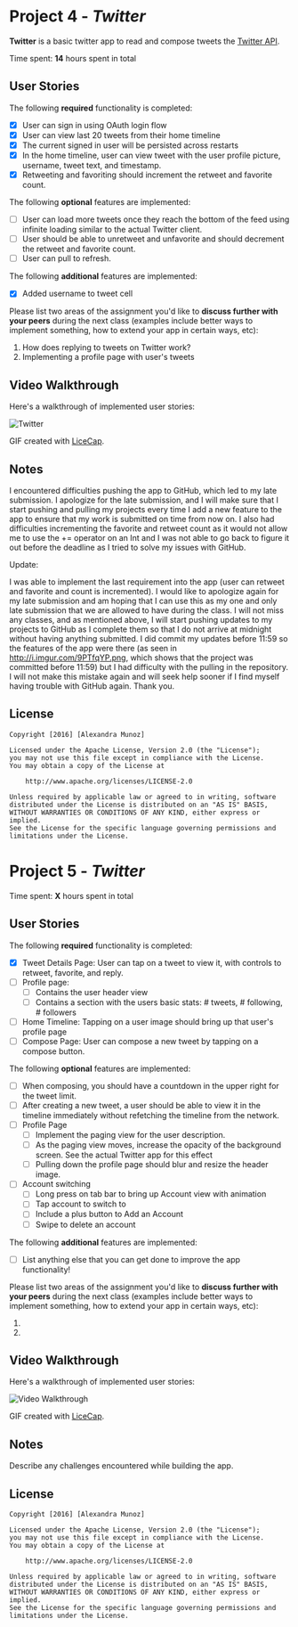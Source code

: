 # Project 4 - *Twitter*

**Twitter** is a basic twitter app to read and compose tweets the [Twitter API](https://apps.twitter.com/).

Time spent: **14** hours spent in total

## User Stories

The following **required** functionality is completed:

- [X] User can sign in using OAuth login flow
- [X] User can view last 20 tweets from their home timeline
- [X] The current signed in user will be persisted across restarts
- [X] In the home timeline, user can view tweet with the user profile picture, username, tweet text, and timestamp.
- [X] Retweeting and favoriting should increment the retweet and favorite count.

The following **optional** features are implemented:

- [ ] User can load more tweets once they reach the bottom of the feed using infinite loading similar to the actual Twitter client.
- [ ] User should be able to unretweet and unfavorite and should decrement the retweet and favorite count.
- [ ] User can pull to refresh.

The following **additional** features are implemented:

- [X] Added username to tweet cell

Please list two areas of the assignment you'd like to **discuss further with your peers** during the next class (examples include better ways to implement something, how to extend your app in certain ways, etc):

1. How does replying to tweets on Twitter work?
2. Implementing a profile page with user's tweets

## Video Walkthrough 

Here's a walkthrough of implemented user stories:

<img src='http://i.imgur.com/ACcIjAN.gif' title='Twitter' width='' alt='Twitter' />

GIF created with [LiceCap](http://www.cockos.com/licecap/).

## Notes

I encountered difficulties pushing the app to GitHub, which led to my late submission. I apologize for the late submission, and I will make sure that I start pushing and pulling my projects every time I add a new feature to the app to ensure that my work is submitted on time from now on. I also had difficulties incrementing the favorite and retweet count as it would not allow me to use the += operator on an Int and I was not able to go back to figure it out before the deadline as I tried to solve my issues with GitHub. 

Update: 

I was able to implement the last requirement into the app (user can retweet and favorite and count is incremented). I would like to apologize again for my late submission and am hoping that I can use this as my one and only late submission that we are allowed to have during the class. I will not miss any classes, and as mentioned above, I will start pushing updates to my projects to GitHub as I complete them so that I do not arrive at midnight without having anything submitted. I did commit my updates before 11:59 so the features of the app were there (as seen in http://i.imgur.com/9PTfqYP.png, which shows that the project was committed before 11:59) but I had difficulty with the pulling in the repository. I will not make this mistake again and will seek help sooner if I find myself having trouble with GitHub again. Thank you. 

## License

    Copyright [2016] [Alexandra Munoz]

    Licensed under the Apache License, Version 2.0 (the "License");
    you may not use this file except in compliance with the License.
    You may obtain a copy of the License at

        http://www.apache.org/licenses/LICENSE-2.0

    Unless required by applicable law or agreed to in writing, software
    distributed under the License is distributed on an "AS IS" BASIS,
    WITHOUT WARRANTIES OR CONDITIONS OF ANY KIND, either express or implied.
    See the License for the specific language governing permissions and
    limitations under the License.


# Project 5 - *Twitter*

Time spent: **X** hours spent in total

## User Stories

The following **required** functionality is completed:

- [X] Tweet Details Page: User can tap on a tweet to view it, with controls to retweet, favorite, and reply.
- [ ] Profile page:
   - [ ] Contains the user header view
   - [ ] Contains a section with the users basic stats: # tweets, # following, # followers
- [ ] Home Timeline: Tapping on a user image should bring up that user's profile page
- [ ] Compose Page: User can compose a new tweet by tapping on a compose button.

The following **optional** features are implemented:

- [ ] When composing, you should have a countdown in the upper right for the tweet limit.
- [ ] After creating a new tweet, a user should be able to view it in the timeline immediately without refetching the timeline from the network.
- [ ] Profile Page
   - [ ] Implement the paging view for the user description.
   - [ ] As the paging view moves, increase the opacity of the background screen. See the actual Twitter app for this effect
   - [ ] Pulling down the profile page should blur and resize the header image.
- [ ] Account switching
   - [ ] Long press on tab bar to bring up Account view with animation
   - [ ] Tap account to switch to
   - [ ] Include a plus button to Add an Account
   - [ ] Swipe to delete an account

The following **additional** features are implemented:

- [ ] List anything else that you can get done to improve the app functionality!

Please list two areas of the assignment you'd like to **discuss further with your peers** during the next class (examples include better ways to implement something, how to extend your app in certain ways, etc):

1. 
2. 

## Video Walkthrough 

Here's a walkthrough of implemented user stories:

<img src='http://i.imgur.com/link/to/your/gif/file.gif' title='Video Walkthrough' width='' alt='Video Walkthrough' />

GIF created with [LiceCap](http://www.cockos.com/licecap/).

## Notes

Describe any challenges encountered while building the app.

## License

    Copyright [2016] [Alexandra Munoz]

    Licensed under the Apache License, Version 2.0 (the "License");
    you may not use this file except in compliance with the License.
    You may obtain a copy of the License at

        http://www.apache.org/licenses/LICENSE-2.0

    Unless required by applicable law or agreed to in writing, software
    distributed under the License is distributed on an "AS IS" BASIS,
    WITHOUT WARRANTIES OR CONDITIONS OF ANY KIND, either express or implied.
    See the License for the specific language governing permissions and
    limitations under the License.
